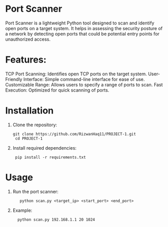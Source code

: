 # Port Scanner

Port Scanner is a lightweight Python tool designed to scan and identify open ports on a target system. It helps in assessing the security posture of a network by detecting open ports that could be potential entry points for unauthorized access.

# Features:
TCP Port Scanning: Identifies open TCP ports on the target system.
User-Friendly Interface: Simple command-line interface for ease of use.
Customizable Range: Allows users to specify a range of ports to scan.
Fast Execution: Optimized for quick scanning of ports.

# Installation

1. Clone the repository:
   ```
   git clone https://github.com/RizwanHaq11/PROJECT-1.git
    cd PROJECT-1

   ```

2. Install required dependencies:

   ```
    pip install -r requirements.txt

   ```

# Usage

1. Run the port scanner:
   ```
      python scan.py <target_ip> <start_port> <end_port>

   ```
2. Example:

   ```
     python scan.py 192.168.1.1 20 1024

   ```

